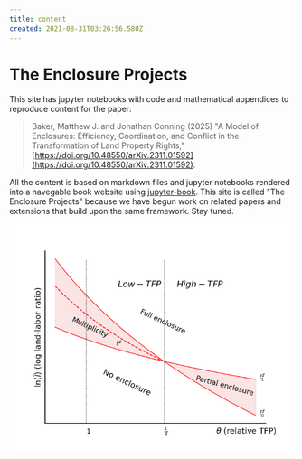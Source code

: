 ```yaml
---
title: content
created: 2021-08-31T03:26:56.580Z
---
```


# The Enclosure Projects

This site has jupyter notebooks with code and mathematical appendices to reproduce content for the paper:

>Baker, Matthew J. and Jonathan Conning (2025) "A Model of Enclosures: Efficiency, Coordination, and Conflict in the Transformation of Land Property Rights," [https://doi.org/10.48550/arXiv.2311.01592](https://doi.org/10.48550/arXiv.2311.01592).

All the content is based on markdown files and jupyter notebooks rendered into a navegable book website using [jupyter-book](https://jupyterbook.org/intro.html). This site is called "The Enclosure Projects" because we have begun work on related papers and extensions that build upon the same framework.  Stay tuned.

![](nash_eq.png)
